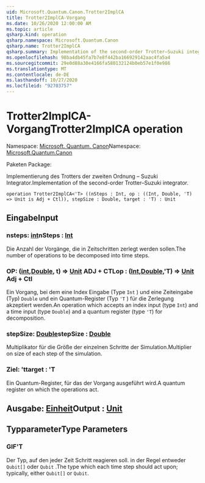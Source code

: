 ```yaml
---
uid: Microsoft.Quantum.Canon.Trotter2ImplCA
title: Trotter2ImplCA-Vorgang
ms.date: 10/26/2020 12:00:00 AM
ms.topic: article
qsharp.kind: operation
qsharp.namespace: Microsoft.Quantum.Canon
qsharp.name: Trotter2ImplCA
qsharp.summary: Implementation of the second-order Trotter–Suzuki integrator.
ms.openlocfilehash: 98ba4db45fa7b7e8f442ba166929142aac4fa5a4
ms.sourcegitcommit: 29e0d88a30e4166fa580132124b0eb57e1f0e986
ms.translationtype: MT
ms.contentlocale: de-DE
ms.lasthandoff: 10/27/2020
ms.locfileid: "92703757"
---
```

# <a name="trotter2implca-operation"></a><span data-ttu-id="de7a2-102">Trotter2ImplCA-Vorgang</span><span class="sxs-lookup"><span data-stu-id="de7a2-102">Trotter2ImplCA operation</span></span>

<span data-ttu-id="de7a2-103">Namespace: [Microsoft. Quantum. Canon](xref:Microsoft.Quantum.Canon)</span><span class="sxs-lookup"><span data-stu-id="de7a2-103">Namespace: [Microsoft.Quantum.Canon](xref:Microsoft.Quantum.Canon)</span></span>

<span data-ttu-id="de7a2-104">Paketen [](https://nuget.org/packages/)</span><span class="sxs-lookup"><span data-stu-id="de7a2-104">Package: [](https://nuget.org/packages/)</span></span>


<span data-ttu-id="de7a2-105">Implementierung des Trotters der zweiten Ordnung – Suzuki Integrator.</span><span class="sxs-lookup"><span data-stu-id="de7a2-105">Implementation of the second-order Trotter–Suzuki integrator.</span></span>

```qsharp
operation Trotter2ImplCA<'T> ((nSteps : Int, op : ((Int, Double, 'T) => Unit is Adj + Ctl)), stepSize : Double, target : 'T) : Unit
```


## <a name="input"></a><span data-ttu-id="de7a2-106">Eingabe</span><span class="sxs-lookup"><span data-stu-id="de7a2-106">Input</span></span>

### <a name="nsteps--int"></a><span data-ttu-id="de7a2-107">nsteps: [int](xref:microsoft.quantum.lang-ref.int)</span><span class="sxs-lookup"><span data-stu-id="de7a2-107">nSteps : [Int](xref:microsoft.quantum.lang-ref.int)</span></span>

<span data-ttu-id="de7a2-108">Die Anzahl der Vorgänge, die in Zeitschritten zerlegt werden sollen.</span><span class="sxs-lookup"><span data-stu-id="de7a2-108">The number of operations to be decomposed into time steps.</span></span>


### <a name="op--intdoublet--unit-adj--ctl"></a><span data-ttu-id="de7a2-109">OP: ([int](xref:microsoft.quantum.lang-ref.int),[Double](xref:microsoft.quantum.lang-ref.double), t) => [Unit](xref:microsoft.quantum.lang-ref.unit) ADJ + CTL</span><span class="sxs-lookup"><span data-stu-id="de7a2-109">op : ([Int](xref:microsoft.quantum.lang-ref.int),[Double](xref:microsoft.quantum.lang-ref.double),'T) => [Unit](xref:microsoft.quantum.lang-ref.unit) Adj + Ctl</span></span>

<span data-ttu-id="de7a2-110">Ein Vorgang, bei dem eine Index Eingabe (Type `Int` ) und eine Zeiteingabe (Typ) `Double` und ein Quantum-Register (Typ `'T` ) für die Zerlegung akzeptiert werden.</span><span class="sxs-lookup"><span data-stu-id="de7a2-110">An operation which accepts an index input (type `Int`) and a time input (type `Double`) and a quantum register (type `'T`) for decomposition.</span></span>


### <a name="stepsize--double"></a><span data-ttu-id="de7a2-111">stepSize: [Double](xref:microsoft.quantum.lang-ref.double)</span><span class="sxs-lookup"><span data-stu-id="de7a2-111">stepSize : [Double](xref:microsoft.quantum.lang-ref.double)</span></span>

<span data-ttu-id="de7a2-112">Multiplikator für die Größe der einzelnen Schritte der Simulation.</span><span class="sxs-lookup"><span data-stu-id="de7a2-112">Multiplier on size of each step of the simulation.</span></span>


### <a name="target--t"></a><span data-ttu-id="de7a2-113">Ziel: 't</span><span class="sxs-lookup"><span data-stu-id="de7a2-113">target : 'T</span></span>

<span data-ttu-id="de7a2-114">Ein Quantum-Register, für das der Vorgang ausgeführt wird.</span><span class="sxs-lookup"><span data-stu-id="de7a2-114">A quantum register on which the operations act.</span></span>



## <a name="output--unit"></a><span data-ttu-id="de7a2-115">Ausgabe: [Einheit](xref:microsoft.quantum.lang-ref.unit)</span><span class="sxs-lookup"><span data-stu-id="de7a2-115">Output : [Unit](xref:microsoft.quantum.lang-ref.unit)</span></span>



## <a name="type-parameters"></a><span data-ttu-id="de7a2-116">Typparameter</span><span class="sxs-lookup"><span data-stu-id="de7a2-116">Type Parameters</span></span>

### <a name="t"></a><span data-ttu-id="de7a2-117">GIF</span><span class="sxs-lookup"><span data-stu-id="de7a2-117">'T</span></span>

<span data-ttu-id="de7a2-118">Der Typ, auf den jeder Zeit Schritt reagieren soll. in der Regel entweder `Qubit[]` oder `Qubit` .</span><span class="sxs-lookup"><span data-stu-id="de7a2-118">The type which each time step should act upon; typically, either `Qubit[]` or `Qubit`.</span></span>